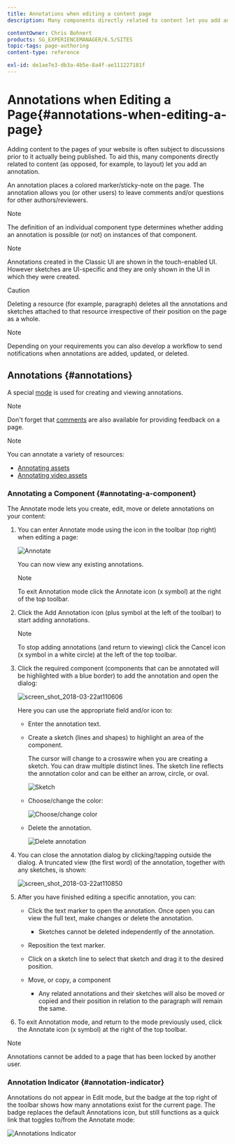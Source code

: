 ```yaml
---
title: Annotations when editing a content page
description: Many components directly related to content let you add an annotation.

contentOwner: Chris Bohnert
products: SG_EXPERIENCEMANAGER/6.5/SITES
topic-tags: page-authoring
content-type: reference

exl-id: de1ae7e3-db3a-4b5e-8a4f-ae111227181f
---
```

# Annotations when Editing a Page{#annotations-when-editing-a-page}

Adding content to the pages of your website is often subject to discussions prior to it actually being published. To aid this, many components directly related to content (as opposed, for example, to layout) let you add an annotation.

An annotation places a colored marker/sticky-note on the page. The annotation allows you (or other users) to leave comments and/or questions for other authors/reviewers.

>[!NOTE]
>
>The definition of an individual component type determines whether adding an annotation is possible (or not) on instances of that component.

>[!NOTE]
>
>Annotations created in the Classic UI are shown in the touch-enabled UI. However sketches are UI-specific and they are only shown in the UI in which they were created.

>[!CAUTION]
>
>Deleting a resource (for example, paragraph) deletes all the annotations and sketches attached to that resource irrespective of their position on the page as a whole.

>[!NOTE]
>
>Depending on your requirements you can also develop a workflow to send notifications when annotations are added, updated, or deleted.

## Annotations {#annotations}

A special [mode](/help/sites-authoring/author-environment-tools.md#page-modes) is used for creating and viewing annotations.

>[!NOTE]
>
>Don't forget that [comments](/help/sites-authoring/basic-handling.md#timeline) are also available for providing feedback on a page.

>[!NOTE]
>
>You can annotate a variety of resources:
>
>* [Annotating assets](/help/assets/manage-assets.md#annotating)
>* [Annotating video assets](/help/assets/managing-video-assets.md#annotate-video-assets)
>

### Annotating a Component {#annotating-a-component}

The Annotate mode lets you create, edit, move or delete annotations on your content:

1. You can enter Annotate mode using the icon in the toolbar (top right) when editing a page:

   ![Annotate](do-not-localize/screen_shot_2018-03-22at110414.png)

   You can now view any existing annotations.

   >[!NOTE]
   >
   >To exit Annotation mode click the Annotate icon (x symbol) at the right of the top toolbar.

1. Click the Add Annotation icon (plus symbol at the left of the toolbar) to start adding annotations.

   >[!NOTE]
   >
   >To stop adding annotations (and return to viewing) click the Cancel icon (x symbol in a white circle) at the left of the top toolbar.

1. Click the required component (components that can be annotated will be highlighted with a blue border) to add the annotation and open the dialog:

   ![screen_shot_2018-03-22at110606](assets/screen_shot_2018-03-22at110606.png)

   Here you can use the appropriate field and/or icon to:

    * Enter the annotation text.
    * Create a sketch (lines and shapes) to highlight an area of the component.

      The cursor will change to a crosswire when you are creating a sketch. You can draw multiple distinct lines. The sketch line reflects the annotation color and can be either an arrow, circle, or oval.

      ![Sketch](do-not-localize/screen_shot_2018-03-22at110640.png)

    * Choose/change the color:

      ![Choose/change color](do-not-localize/chlimage_1-19.png)

    * Delete the annotation.

      ![Delete annotation](do-not-localize/screen_shot_2018-03-22at110647.png)

1. You can close the annotation dialog by clicking/tapping outside the dialog. A truncated view (the first word) of the annotation, together with any sketches, is shown:

   ![screen_shot_2018-03-22at110850](assets/screen_shot_2018-03-22at110850.png)

1. After you have finished editing a specific annotation, you can:

    * Click the text marker to open the annotation. Once open you can view the full text, make changes or delete the annotation.

        * Sketches cannot be deleted independently of the annotation.

    * Reposition the text marker.
    * Click on a sketch line to select that sketch and drag it to the desired position.
    * Move, or copy, a component

        * Any related annotations and their sketches will also be moved or copied and their position in relation to the paragraph will remain the same.

1. To exit Annotation mode, and return to the mode previously used, click the Annotate icon (x symbol) at the right of the top toolbar.

>[!NOTE]
>
>Annotations cannot be added to a page that has been locked by another user.

### Annotation Indicator {#annotation-indicator}

Annotations do not appear in Edit mode, but the badge at the top right of the toolbar shows how many annotations exist for the current page. The badge replaces the default Annotations icon, but still functions as a quick link that toggles to/from the Annotate mode:

![Annotations Indicator](assets/chlimage_1-242.png)
